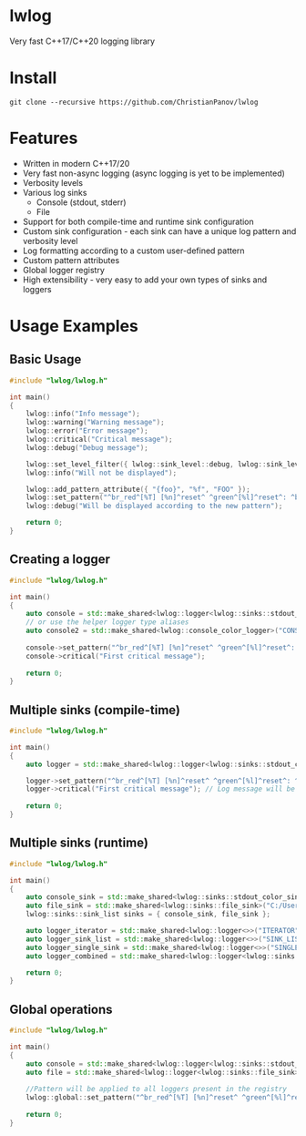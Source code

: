 # lwlog
Very fast C++17/C++20 logging library
# Install
```
git clone --recursive https://github.com/ChristianPanov/lwlog
```
# Features
- Written in modern C++17/20
- Very fast non-async logging (async logging is yet to be implemented)
- Verbosity levels
- Various log sinks
	- Console (stdout, stderr)
	- File
- Support for both compile-time and runtime sink configuration
- Custom sink configuration - each sink can have a unique log pattern and verbosity level
- Log formatting according to a custom user-defined pattern
- Custom pattern attributes
- Global logger registry
- High extensibility - very easy to add your own types of sinks and loggers
# Usage Examples
## Basic Usage
```cpp
#include "lwlog/lwlog.h"

int main()
{
	lwlog::info("Info message");
	lwlog::warning("Warning message");
	lwlog::error("Error message");
	lwlog::critical("Critical message");
	lwlog::debug("Debug message");

	lwlog::set_level_filter({ lwlog::sink_level::debug, lwlog::sink_level::critical });
	lwlog::info("Will not be displayed");

	lwlog::add_pattern_attribute({ "{foo}", "%f", "FOO" });
	lwlog::set_pattern("^br_red^[%T] [%n]^reset^ ^green^[%l]^reset^: ^br_cyan^%v^reset^ {foo}");
	lwlog::debug("Will be displayed according to the new pattern");

	return 0;
}
```
## Creating a logger
```cpp
#include "lwlog/lwlog.h"

int main()
{
	auto console = std::make_shared<lwlog::logger<lwlog::sinks::stdout_color_sink>>("CONSOLE");
	// or use the helper logger type aliases
	auto console2 = std::make_shared<lwlog::console_color_logger>("CONSOLE");
	
	console->set_pattern("^br_red^[%T] [%n]^reset^ ^green^[%l]^reset^: ^br_cyan^%v^reset^");
	console->critical("First critical message");
	
	return 0;
}
```
## Multiple sinks (compile-time)
```cpp
#include "lwlog/lwlog.h"

int main()
{
	auto logger = std::make_shared<lwlog::logger<lwlog::sinks::stdout_color_sink, lwlog::sinks::file_sink>>("CONSOLE", , "C:/Users/user/Desktop/LogFolder/LOGS.txt");

	logger->set_pattern("^br_red^[%T] [%n]^reset^ ^green^[%l]^reset^: ^br_cyan^%v^reset^"); // Color attributes will be ignored for the file sink
	logger->critical("First critical message"); // Log message will be distributed to both sinks
	
	return 0;
}
```
## Multiple sinks (runtime)
```cpp
#include "lwlog/lwlog.h"

int main()
{
	auto console_sink = std::make_shared<lwlog::sinks::stdout_color_sink>();
	auto file_sink = std::make_shared<lwlog::sinks::file_sink>("C:/Users/user/Desktop/LogFolder/LOGS.txt");
	lwlog::sinks::sink_list sinks = { console_sink, file_sink };

	auto logger_iterator = std::make_shared<lwlog::logger<>>("ITERATOR", sinks.begin(), sinks.end());
	auto logger_sink_list = std::make_shared<lwlog::logger<>>("SINK_LIST", sinks);
	auto logger_single_sink = std::make_shared<lwlog::logger<>>("SINGLE_SINK", console_sink);
	auto logger_combined = std::make_shared<lwlog::logger<lwlog::sinks::stdout_color_sink>>("COMBINED", file_sink);

	return 0;
}
```
## Global operations
```cpp
#include "lwlog/lwlog.h"

int main()
{
	auto console = std::make_shared<lwlog::logger<lwlog::sinks::stdout_color_sink>>("CONSOLE");
	auto file = std::make_shared<lwlog::logger<lwlog::sinks::file_sink>>("FILE", "C:/Users/user/Desktop/LogFolder/LOGS.txt");
	
	//Pattern will be applied to all loggers present in the registry
	lwlog::global::set_pattern("^br_red^[%T] [%n]^reset^ ^green^[%l]^reset^: ^br_cyan^%v^reset^");
	
	return 0;
}
```
